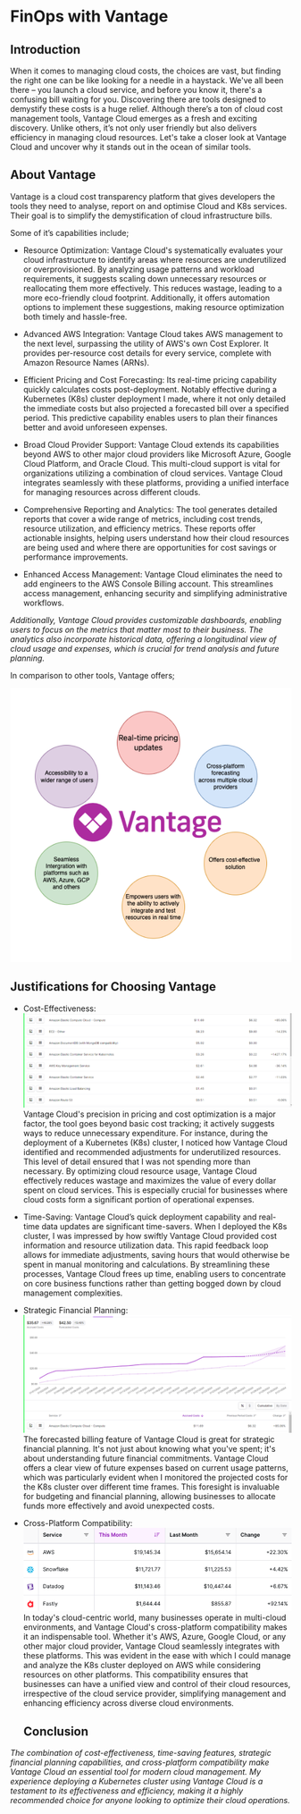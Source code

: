 # FinOps with Vantage

## Introduction

When it comes to managing cloud costs, the choices are vast, but finding the right one can be like looking for a needle in a haystack. We've all been there – you launch a cloud service, and before you know it, there's a confusing bill waiting for you. Discovering there are tools designed to demystify these costs is a huge relief. 
Although there’s a ton of cloud cost management tools, Vantage Cloud emerges as a fresh and exciting discovery. Unlike others, it’s not only user friendly but also delivers efficiency in managing cloud resources. Let's take a closer look at Vantage Cloud and uncover why it stands out in the ocean of similar tools.

## About Vantage
Vantage is a cloud cost transparency platform that gives developers the tools they need to analyse, report on and optimise Cloud and K8s services. Their goal is to simplify the demystification of cloud infrastructure bills.

Some of it’s capabilities include;

- Resource Optimization: Vantage Cloud's systematically evaluates your cloud infrastructure to identify areas where resources are underutilized or overprovisioned. By analyzing usage patterns and workload requirements, it suggests scaling down unnecessary resources or reallocating them more effectively. This reduces wastage, leading to a more eco-friendly cloud footprint. Additionally, it offers automation options to implement these suggestions, making resource optimization both timely and hassle-free.

- Advanced AWS Integration: Vantage Cloud takes AWS management to the next level, surpassing the utility of AWS's own Cost Explorer. It provides per-resource cost details for every service, complete with Amazon Resource Names (ARNs). 

- Efficient Pricing and Cost Forecasting: Its real-time pricing capability quickly calculates costs post-deployment. Notably effective during a Kubernetes (K8s) cluster deployment I made, where it not only detailed the immediate costs but also projected a forecasted bill over a specified period. This predictive capability enables users to plan their finances better and avoid unforeseen expenses.

- Broad Cloud Provider Support: Vantage Cloud extends its capabilities beyond AWS to other major cloud providers like Microsoft Azure, Google Cloud Platform, and Oracle Cloud. This multi-cloud support is vital for organizations utilizing a combination of cloud services. Vantage Cloud integrates seamlessly with these platforms, providing a unified interface for managing resources across different clouds. 

- Comprehensive Reporting and Analytics: The tool generates detailed reports that cover a wide range of metrics, including cost trends, resource utilization, and efficiency metrics. These reports offer actionable insights, helping users understand how their cloud resources are being used and where there are opportunities for cost savings or performance improvements. 

- Enhanced Access Management: Vantage Cloud eliminates the need to add engineers to the AWS Console Billing account. This streamlines access management, enhancing security and simplifying administrative workflows.

<i> Additionally, Vantage Cloud provides customizable dashboards, enabling users to focus on the metrics that matter most to their business. The analytics also incorporate historical data, offering a longitudinal view of cloud usage and expenses, which is crucial for trend analysis and future planning.</i>


In comparison to other tools, Vantage offers;

![Comparison with other tools](image-3.png)


## Justifications for Choosing Vantage 

-  Cost-Effectiveness: 
![A list of resources used and individual cost on Vantage UI](image-2.png)
   Vantage Cloud's precision in pricing and cost optimization is a major factor, the tool goes beyond basic cost tracking; it actively suggests ways to reduce unnecessary expenditure. For instance, during the deployment of a Kubernetes (K8s) cluster, I noticed how Vantage Cloud identified and recommended adjustments for underutilized resources. This level of detail ensured that I was not spending more than necessary. By optimizing cloud resource usage, Vantage Cloud effectively reduces wastage and maximizes the value of every dollar spent on cloud services. This is especially crucial for businesses where cloud costs form a significant portion of operational expenses.

- Time-Saving: 
   Vantage Cloud’s quick deployment capability and real-time data updates are significant time-savers. When I deployed the K8s cluster, I was impressed by how swiftly Vantage Cloud provided cost information and resource utilization data. This rapid feedback loop allows for immediate adjustments, saving hours that would otherwise be spent in manual monitoring and calculations. By streamlining these processes, Vantage Cloud frees up time, enabling users to concentrate on core business functions rather than getting bogged down by cloud management complexities.

 - Strategic Financial Planning: 
![A graph showing the forecasted bill from the day the cluster was deployed to the end if the month](image-1.png)
   The forecasted billing feature of Vantage Cloud is great for strategic financial planning. It's not just about knowing what you've spent; it's about understanding future financial commitments. Vantage Cloud offers a clear view of future expenses based on current usage patterns, which was particularly evident when I monitored the projected costs for the K8s cluster over different time frames. This foresight is invaluable for budgeting and financial planning, allowing businesses to allocate funds more effectively and avoid unexpected costs.

-  Cross-Platform Compatibility: 
![Alt text](img/image-4.png)
   In today's cloud-centric world, many businesses operate in multi-cloud environments, and Vantage Cloud's cross-platform compatibility makes it an indispensable tool. Whether it's AWS, Azure, Google Cloud, or any other major cloud provider, Vantage Cloud seamlessly integrates with these platforms. This was evident in the ease with which I could manage and analyze the K8s cluster deployed on AWS while considering resources on other platforms. This compatibility ensures that businesses can have a unified view and control of their cloud resources, irrespective of the cloud service provider, simplifying management and enhancing efficiency across diverse cloud environments.



   ## Conclusion 
<i>The combination of cost-effectiveness, time-saving features, strategic financial planning capabilities, and cross-platform compatibility make Vantage Cloud an essential tool for modern cloud management. My experience deploying a Kubernetes cluster using Vantage Cloud is a testament to its effectiveness and efficiency, making it a highly recommended choice for anyone looking to optimize their cloud operations.</i>